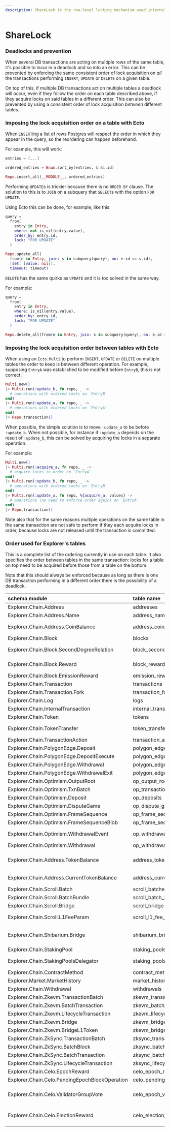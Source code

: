 ```yaml
---
description: ShareLock is the row-level locking mechanism used internally by PostgreSQL.
---
```


# ShareLock

### Deadlocks and prevention

When several DB transactions are acting on multiple rows of the same table, it's possible to incur in a deadlock and so into an error. This can be prevented by enforcing the same consistent order of lock acquisition on _all_ the transactions performing `INSERT`, `UPDATE` or `DELETE` on a given table.

On top of this, if multiple DB transactions act on multiple tables a deadlock will occur, even if they follow the order on each table described above, if they acquire locks on said tables in a different order. This can also be prevented by using a consistent order of lock acquisition _between_ different tables.

### Imposing the lock acquisition order on a table with Ecto

When `INSERT`ing a list of rows Postgres will respect the order in which they appear in the query, so the reordering can happen beforehand.

For example, this will work:

```elixir
entries = [...]

ordered_entries = Enum.sort_by(entries, & &1.id)

Repo.insert_all(__MODULE__, ordered_entries)
```

Performing `UPDATE`s is trickier because there is no `ORDER BY` clause. The solution to this is to `JOIN` on a subquery that `SELECT`s with the option `FOR UPDATE`.

Using Ecto this can be done, for example, like this:

```elixir
query =
  from(
    entry in Entry,
    where: not is_nil(entry.value),
    order_by: entry.id,
    lock: "FOR UPDATE"
  )

Repo.update_all(
  from(e in Entry, join: s in subquery(query), on: e.id == s.id),
  [set: [value: nil]],
  timeout: timeout)
```

`DELETE` has the same quirks as `UPDATE` and it is too solved in the same way.

For example:

```elixir
query =
  from(
    entry in Entry,
    where: is_nil(entry.value),
    order_by: entry.id,
    lock: "FOR UPDATE"
  )

Repo.delete_all(from(e in Entry, join: s in subquery(query), on: e.id == s.id))
```

### Imposing the lock acquisition order between tables with Ecto

When using an `Ecto.Multi` to perform `INSERT`, `UPDATE` or `DELETE` on multiple tables the order to keep is between different operation. For example, supposing `EntryA` was established to be modified before `EntryB`, this is not correct:

```elixir
Multi.new()
|> Multi.run(:update_b, fn repo, _ ->
  # operations with ordered locks on `EntryB`
end)
|> Multi.run(:update_a, fn repo, _ ->
  # operations with ordered locks on `EntryA`
end)
|> Repo.transaction()
```

When possible, the simple solution is to move `:update_a` to be before `:update_b`. When not possible, for instance if `:update_a` depends on the result of `:update_b`, this can be solved by acquiring the locks in a separate operation.

For example:

```elixir
Multi.new()
|> Multi.run(:acquire_a, fn repo, _ ->
  # acquire locks in order on `EntryA`
end)
|> Multi.run(:update_b, fn repo, _ ->
  # operations with ordered locks on `EntryB`
end)
|> Multi.run(:update_a, fn repo, %{acquire_a: values} ->
  # operations (no need to enforce order again) on `EntryA`
end)
|> Repo.transaction()
```

Note also that for the same reasons multiple operations on the same table in the same transaction are not safe to perform if they each acquire locks in order, because locks are not released until the transaction is committed.

### Order used for Explorer's tables

This is a complete list of the ordering currently in use on each table. It also specifies the order between tables in the same transaction: locks for a table on top need to be acquired before those from a table on the bottom.

Note that this should always be enforced because as long as there is one DB transaction performing in a different order there is the possibility of a deadlock.

| schema module | table name | ordered by |
| :--- | :--- | :--- |
| Explorer.Chain.Address | addresses | asc: :hash |
| Explorer.Chain.Address.Name | address\_names | \[asc: :address\_hash, asc: :name\] |
| Explorer.Chain.Address.CoinBalance | address\_coin\_balances | \[asc: :address\_hash, asc: :block\_number\] |
| Explorer.Chain.Block | blocks | asc: :hash |
| Explorer.Chain.Block.SecondDegreeRelation | block\_second\_degree\_relations | \[asc: :nephew\_hash, asc: :uncle\_hash\] |
| Explorer.Chain.Block.Reward | block\_rewards | \[asc: :address\_hash, asc: :address\_type, asc: :block\_hash\] |
| Explorer.Chain.Block.EmissionReward | emission\_rewards | asc: :block\_range |
| Explorer.Chain.Transaction | transactions | asc: :hash |
| Explorer.Chain.Transaction.Fork | transaction\_forks | \[asc: :uncle\_hash, asc: :index\] |
| Explorer.Chain.Log | logs | \[asc: :transaction\_hash, asc: :index\] |
| Explorer.Chain.InternalTransaction | internal\_transactions | \[asc: :transaction\_hash, asc: :index\] |
| Explorer.Chain.Token | tokens | asc: :contract\_address\_hash |
| Explorer.Chain.TokenTransfer | token\_transfers | \[asc: :transaction\_hash, asc: :log\_index\] |
| Explorer.Chain.TransactionAction | transaction\_actions | \[asc: :hash, asc: :log\_index\] |
| Explorer.Chain.PolygonEdge.Deposit | polygon\_edge\_deposits | \[asc: :msg\_id\] |
| Explorer.Chain.PolygonEdge.DepositExecute | polygon\_edge\_deposit\_executes | \[asc: :msg\_id\] |
| Explorer.Chain.PolygonEdge.Withdrawal | polygon\_edge\_withdrawals | \[asc: :msg\_id\] |
| Explorer.Chain.PolygonEdge.WithdrawalExit | polygon\_edge\_withdrawal\_exits | \[asc: :msg\_id\] |
| Explorer.Chain.Optimism.OutputRoot | op\_output\_roots | \[asc: :l2\_output\_index\] |
| Explorer.Chain.Optimism.TxnBatch | op\_transaction\_batches | \[asc: :l2\_block\_number\] |
| Explorer.Chain.Optimism.Deposit | op\_deposits | \[asc: :l2\_transaction\_hash\] |
| Explorer.Chain.Optimism.DisputeGame | op\_dispute\_games | \[asc: :index\] |
| Explorer.Chain.Optimism.FrameSequence | op\_frame\_sequences | \[asc: :id\] |
| Explorer.Chain.Optimism.FrameSequenceBlob | op\_frame\_sequence\_blobs | \[asc: :id\] |
| Explorer.Chain.Optimism.WithdrawalEvent | op\_withdrawal\_events | \[asc: :withdrawal\_hash, asc: :l1\_event\_type\] |
| Explorer.Chain.Optimism.Withdrawal | op\_withdrawals | \[asc: :msg\_nonce\] |
| Explorer.Chain.Address.TokenBalance | address\_token\_balances | \[asc: :address\_hash, asc: :token\_contract\_address\_hash, asc: :block\_number\] |
| Explorer.Chain.Address.CurrentTokenBalance | address\_current\_token\_balances | \[asc: :address\_hash, asc: :token\_contract\_address\_hash\] |
| Explorer.Chain.Scroll.Batch | scroll\_batches | \[asc: number\] |
| Explorer.Chain.Scroll.BatchBundle | scroll\_batch\_bundles | \[asc: final\_batch\_number\] |
| Explorer.Chain.Scroll.Bridge | scroll\_bridge | \[asc: :type, asc: message\_hash\] |
| Explorer.Chain.Scroll.L1FeeParam | scroll\_l1\_fee\_params | \[asc: :block\_number, asc: tx\_index, asc: name\] |
| Explorer.Chain.Shibarium.Bridge | shibarium\_bridge | \[asc: :operation_hash, asc: l1\_transaction\_hash, asc: l2\_transaction\_hash\] |
| Explorer.Chain.StakingPool | staking\_pools | :staking\_address\_hash |
| Explorer.Chain.StakingPoolsDelegator | staking\_pools\_delegators | \[asc: :delegator\_address\_hash, asc: :pool\_address\_hash\] |
| Explorer.Chain.ContractMethod | contract\_methods | \[asc: :identified, asc: :abi\] |
| Explorer.Market.MarketHistory | market\_history | asc: :date |
| Explorer.Chain.Withdrawal | withdrawals | asc: :index |
| Explorer.Chain.Zkevm.TransactionBatch | zkevm\_transaction\_batches | \[asc: :number\] |
| Explorer.Chain.Zkevm.BatchTransaction | zkevm\_batch\_l2\_transactions | \[asc: :hash\] |
| Explorer.Chain.Zkevm.LifecycleTransaction | zkevm\_lifecycle\_l1\_transactions | \[asc: :id\] |
| Explorer.Chain.Zkevm.Bridge | zkevm\_bridge | \[asc: :type, asc: :index\] |
| Explorer.Chain.Zkevm.BridgeL1Token | zkevm\_bridge\_l1\_tokens | \[asc: :address\] |
| Explorer.Chain.ZkSync.TransactionBatch | zksync\_transaction\_batches | \[asc: :number\] |
| Explorer.Chain.ZkSync.BatchBlock | zksync\_batch\_blocks | \[asc: :hash\] |
| Explorer.Chain.ZkSync.BatchTransaction | zksync\_batch\_transactions | \[asc: :hash\] |
| Explorer.Chain.ZkSync.LifecycleTransaction | zksync\_lifecycle\_transactions | \[asc: :id\] |
| Explorer.Chain.Celo.EpochReward | celo\_epoch\_rewards | \[asc: :block\_hash\] |
| Explorer.Chain.Celo.PendingEpochBlockOperation | celo\_pending\_epoch\_block\_operations | \[asc: :block\_hash\] |
| Explorer.Chain.Celo.ValidatorGroupVote | celo\_epoch\_validator\_group\_votes | \[asc: :transaction\_hash, asc: :account\_address\_hash, asc: :group\_address\_hash\] |
| Explorer.Chain.Celo.ElectionReward | celo\_election\_rewards | \[asc: :block\_hash, asc: type, asc: :account\_address\_hash, asc: :associated\_account\_address\_hash\] |
